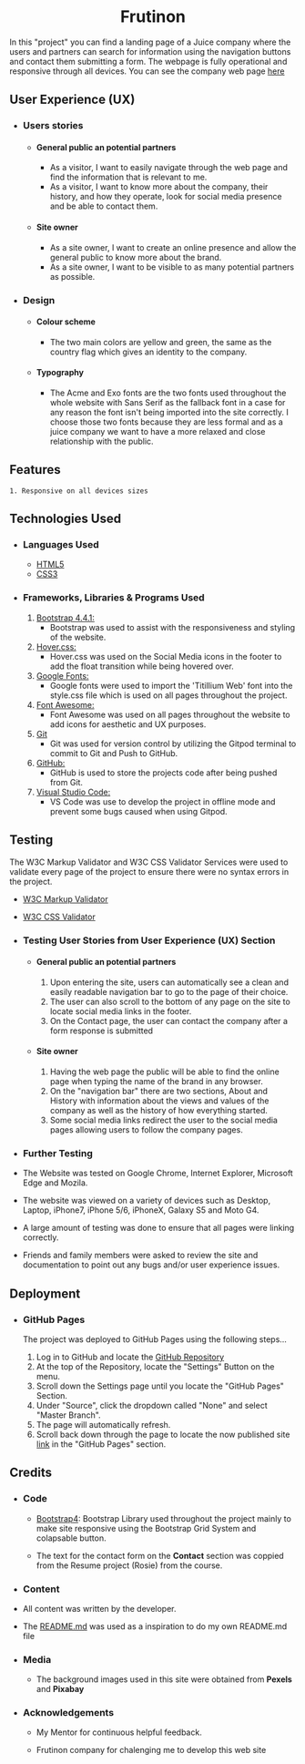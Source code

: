# <h1 align="center">Frutinon</h1>

In this "project" you can find a landing page of a Juice company where the users and partners can search for information using the navigation buttons and contact them submitting a form.
The webpage is fully operational and responsive through all devices.
You can see the company web page [here](https://celsovarela.github.io/Frutinon/)


## User Experience (UX)

- ### Users stories

    - #### General public an potential partners
        - As a visitor, I want to easily navigate through the web page and find the information that is relevant to me.
        - As a visitor, I want to know more about the company, their history, and how they operate, look for social media presence and be able to contact them.

    - #### Site owner
        - As a site owner, I want to create an online presence and allow the general public to know more about the brand.
        - As a site owner, I want to be visible to as many potential partners as possible.


- ### Design

    - #### Colour scheme
        - The two main colors are yellow and green, the same as the country flag which gives an identity to the company.
    - #### Typography
        - The Acme and Exo fonts are the two fonts used throughout the whole website with Sans Serif as the fallback font in a case for any reason the font isn't being imported into the site correctly. I choose those two fonts because they are less formal and as a juice company we want to have a more relaxed and close relationship with the public.

## Features
    1. Responsive on all devices sizes

## Technologies Used

- ### Languages Used

    -   [HTML5](https://en.wikipedia.org/wiki/HTML5)
    -   [CSS3](https://en.wikipedia.org/wiki/Cascading_Style_Sheets)

- ### Frameworks, Libraries & Programs Used

    1. [Bootstrap 4.4.1:](https://getbootstrap.com/docs/4.4/getting-started/introduction/)
        - Bootstrap was used to assist with the responsiveness and styling of the website.
    1. [Hover.css:](https://ianlunn.github.io/Hover/)
        - Hover.css was used on the Social Media icons in the footer to add the float transition while being hovered over.
    1. [Google Fonts:](https://fonts.google.com/)
        - Google fonts were used to import the 'Titillium Web' font into the style.css file which is used on all pages throughout the project.
    1. [Font Awesome:](https://fontawesome.com/)
        - Font Awesome was used on all pages throughout the website to add icons for aesthetic and UX purposes.
    1. [Git](https://git-scm.com/)
        - Git was used for version control by utilizing the Gitpod terminal to commit to Git and Push to GitHub.
    1. [GitHub:](https://github.com/)
        - GitHub is used to store the projects code after being pushed from Git.
    1. [Visual Studio Code:](https://code.visualstudio.com/)
        - VS Code was use to develop the project in offline mode and prevent some bugs caused when using Gitpod.

## Testing

The W3C Markup Validator and W3C CSS Validator Services were used to validate every page of the project to ensure there were no syntax errors in the project.

-   [W3C Markup Validator](https://validator.w3.org/#validate_by_upload)
-   [W3C CSS Validator](https://jigsaw.w3.org/css-validator/#validate_by_upload)

- ### Testing User Stories from User Experience (UX) Section

    - #### General public an potential partners
        1. Upon entering the site, users can automatically see a clean and easily readable navigation bar to go to the page of their choice.
        2. The user can also scroll to the bottom of any page on the site to locate social media links in the footer.
        3. On the Contact page, the user can contact the company after a form response is submitted

    - #### Site owner
        1. Having the web page the public will be able to find the online page when typing the name of the brand in any browser.
        2. On the "navigation bar" there are two sections, About and History with information about the views and values of the company as well as the history of how everything started.
        3. Some social media links redirect the user to the social media pages allowing users to follow the company pages.

- ### Further Testing

-   The Website was tested on Google Chrome, Internet Explorer, Microsoft Edge and Mozila.
-   The website was viewed on a variety of devices such as Desktop, Laptop, iPhone7, iPhone 5/6, iPhoneX, Galaxy S5 and Moto G4.
-   A large amount of testing was done to ensure that all pages were linking correctly.
-   Friends and family members were asked to review the site and documentation to point out any bugs and/or user experience issues.

## Deployment

- ### GitHub Pages

    The project was deployed to GitHub Pages using the following steps...

    1. Log in to GitHub and locate the [GitHub Repository](https://github.com/CelsoVarela/Frutinon)
    2. At the top of the Repository, locate the "Settings" Button on the menu.
    3. Scroll down the Settings page until you locate the "GitHub Pages" Section.
    4. Under "Source", click the dropdown called "None" and select "Master Branch".
    5. The page will automatically refresh.
    6. Scroll back down through the page to locate the now published site [link](https://celsovarela.github.io/Frutinon/) in the "GitHub Pages" section.

## Credits 

- ### Code
    - [Bootstrap4](https://getbootstrap.com/docs/4.4/getting-started/introduction/): Bootstrap Library used throughout the project mainly to make site responsive using the Bootstrap Grid System and colapsable button.

    - The text for the contact form on the **Contact** section was coppied from the Resume project (Rosie) from the course.

- ### Content

- All content was written by the developer.

- The [README.md](https://github.com/Code-Institute-Solutions/SampleREADME/blob/master/README.md) was used as a inspiration to do my own README.md file

- ### Media

    - The background images used in this site were obtained from **Pexels** and **Pixabay**

- ### Acknowledgements
    - My Mentor for continuous helpful feedback.

    - Frutinon company for chalenging me to develop this web site